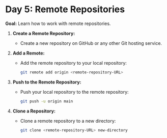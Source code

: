 # Day 5: Remote Repositories

**Goal:** Learn how to work with remote repositories.

1. **Create a Remote Repository:**
   - Create a new repository on GitHub or any other Git hosting service.

2. **Add a Remote:**
   - Add the remote repository to your local repository:
     ```bash
     git remote add origin <remote-repository-URL>
     ```

3. **Push to the Remote Repository:**
   - Push your local repository to the remote repository:
     ```bash
     git push -u origin main
     ```

4. **Clone a Repository:**
   - Clone a remote repository to a new directory:
     ```bash
     git clone <remote-repository-URL> new-directory
     ```

